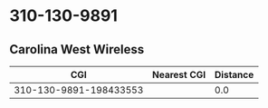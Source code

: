 # 310-130-9891
## Carolina West Wireless


| CGI | Nearest CGI | Distance |
|-----|-------------|----------|
| 310-130-9891-198433553 |  | 0.0 |
